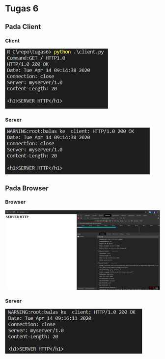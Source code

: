 # Tugas 6

## Pada Client
### Client
![](gambar/client.png)
### Server
![](gambar/client_server.png)

## Pada Browser
### Browser
![](gambar/browser.png)
### Server
![](gambar/browser_server.png)